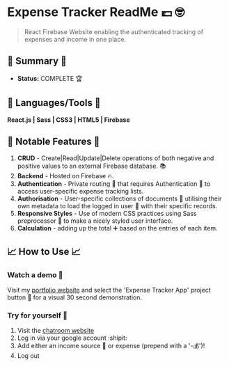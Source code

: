 # Expense Tracker ReadMe 💷 :nerd_face:
> React Firebase Website enabling the authenticated tracking of expenses and income in one place.

## :satellite: Summary :satellite:
   - __Status:__ COMPLETE 🏆

## :hammer: Languages/Tools :hammer:
__React.js | Sass | CSS3 | HTML5 | Firebase__

## 🔬 Notable Features 🔬
1. __CRUD__ - Create|Read|Update|Delete operations of both negative and positive values to an external Firebase database. :books:
2. __Backend__ - Hosted on Firebase :fire:.
3. __Authentication__ - Private routing :ticket: that requires Authentication :cop: to access user-specific expense tracking lists. 
4. __Authorisation__ - User-specific collections of documents :bookmark: utilising their own metadata to load the logged in user :man: with their specific records.
5. __Responsive Styles__ - Use of modern CSS practices using Sass preprocessor :nail_care: to make a nicely styled user interface.
6. __Calculation__ - adding up the total :heavy_plus_sign: based on the entries of each item.

## :chart_with_upwards_trend: How to Use :chart_with_upwards_trend:
### Watch a demo :movie_camera:
Visit my [portfolio website](https://tobymould.com/) and select the 'Expense Tracker App' project button :black_square_button: for a visual 30 second demonstration.

### Try for yourself :raised_hands:
1. Visit the [chatroom website](https://expense-tracker-223d5.web.app/)
2. Log in via your google account :shipit:
3. Add either an income source :money_with_wings: or expense (prepend with a '-:moneybag:')! 
4. Log out 

